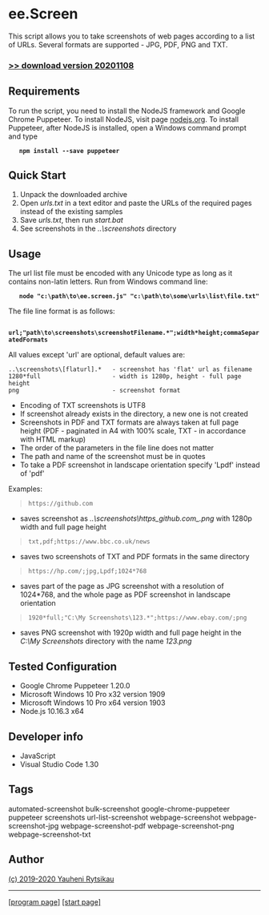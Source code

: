 # ee.Screen

This script allows you to take screenshots of web pages according to a list of URLs. Several formats are supported - JPG, PDF, PNG and TXT.


### [>> download version 20201108](https://github.com/rytsikau/ee.Screen/raw/master/ee.Screen_20201108.zip)



## Requirements

To run the script, you need to install the NodeJS framework and Google Chrome Puppeteer. To install NodeJS, visit page [nodejs.org](https://nodejs.org). To install Puppeteer, after NodeJS is installed, open a Windows command prompt and type

**`    npm install --save puppeteer    `**



## Quick Start

1. Unpack the downloaded archive
2. Open *urls.txt* in a text editor and paste the URLs of the required pages instead of the existing samples
3. Save *urls.txt*, then run *start.bat*
4. See screenshots in the *..\screenshots* directory



## Usage

The url list file must be encoded with any Unicode type as long as it contains non-latin letters. Run from Windows command line:

**`    node "c:\path\to\ee.screen.js" "c:\path\to\some\urls\list\file.txt"    `**

The file line format is as follows:

**`    url;"path\to\screenshots\screenshotFilename.*";width*height;commaSeparatedFormats    `**

All values except 'url' are optional, default values are:

```
..\screenshots\[flaturl].*   - screenshot has 'flat' url as filename
1280*full                    - width is 1280p, height - full page height
png                          - screenshot format
```

* Encoding of TXT screenshots is UTF8
* If screenshot already exists in the directory, a new one is not created
* Screenshots in PDF and TXT formats are always taken at full page height (PDF - paginated in A4 with 100% scale, TXT - in accordance with HTML markup)
* The order of the parameters in the file line does not matter
* The path and name of the screenshot must be in quotes
* To take a PDF screenshot in landscape orientation specify 'Lpdf' instead of 'pdf'

Examples:

>     https://github.com

* saves screenshot as *..\screenshots\https_github.com_.png* with 1280p width and full page height

>     txt,pdf;https://www.bbc.co.uk/news

* saves two screenshots of TXT and PDF formats in the same directory

>     https://hp.com/;jpg,Lpdf;1024*768

* saves part of the page as JPG screenshot with a resolution of 1024*768, and the whole page as PDF screenshot in landscape orientation

>     1920*full;"C:\My Screenshots\123.*";https://www.ebay.com/;png

* saves PNG screenshot with 1920p width and full page height in the *C:\My Screenshots* directory with the name *123.png*



## Tested Configuration

* Google Chrome Puppeteer 1.20.0
* Microsoft Windows 10 Pro x32 version 1909
* Microsoft Windows 10 Pro x64 version 1903
* Node.js 10.16.3 x64



## Developer info

* JavaScript
* Visual Studio Code 1.30



## Tags

automated-screenshot bulk-screenshot google-chrome-puppeteer puppeteer screenshots url-list-screenshot webpage-screenshot webpage-screenshot-jpg webpage-screenshot-pdf webpage-screenshot-png webpage-screenshot-txt



## Author

[(c) 2019-2020 Yauheni Rytsikau](mailto:y.rytsikau@gmail.com)

---
[[program page]](https://rytsikau.github.io/ee.Screen) [[start page]](https://rytsikau.github.io)
